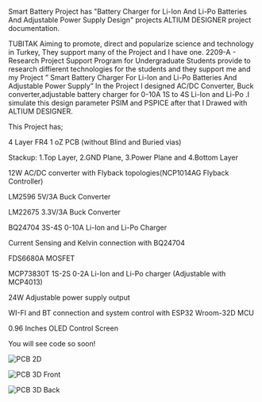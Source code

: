 Smart Battery Project has "Battery Charger for Li-Ion And Li-Po Batteries And Adjustable Power Supply Design" projects ALTIUM DESIGNER project documentation.

TUBITAK Aiming to promote, direct and popularize science and technology in Turkey, They support many of the Project and I have one. 2209-A - Research Project Support Program for Undergraduate Students provide to research diffierent technologies for the students and they support me and my Project ” Smart Battery Charger For Li-Ion and Li-Po Batteries And Adjustable Power Supply” In the Project I designed AC/DC Converter, Buck converter,adjustable battery charger for 0-10A 1S to 4S Li-Ion and Li-Po .I simulate this design parameter PSIM and PSPICE after that I Drawed with ALTIUM DESIGNER.

This Project has; 

4 Layer FR4 1 oZ PCB (without Blind and Buried vias)

Stackup: 1.Top Layer, 2.GND Plane, 3.Power Plane and 4.Bottom Layer

12W AC/DC converter with Flyback topologies(NCP1014AG Flyback Controller)

LM2596 5V/3A Buck Converter

LM22675 3.3V/3A Buck Converter 

BQ24704 3S-4S 0-10A Li-Ion and Li-Po Charger 

Current Sensing and Kelvin connection with BQ24704

FDS6680A MOSFET

MCP73830T 1S-2S 0-2A Li-Ion and Li-Po charger (Adjustable with MCP4013)

24W Adjustable power supply output

WI-FI and BT connection and system control with ESP32 Wroom-32D MCU 

0.96 Inches OLED Control Screen 

You will see code so soon!

![PCB 2D](https://user-images.githubusercontent.com/67636340/138589157-cde70bc7-9953-45c6-9fa5-315a10809b0b.PNG)

![PCB 3D Front](https://user-images.githubusercontent.com/67636340/138589165-3296cbfc-25cd-4666-aae2-b4b6526a3af1.PNG)

![PCB 3D Back](https://user-images.githubusercontent.com/67636340/138589167-19716441-a29b-4878-aecb-33a37d61350f.PNG)
